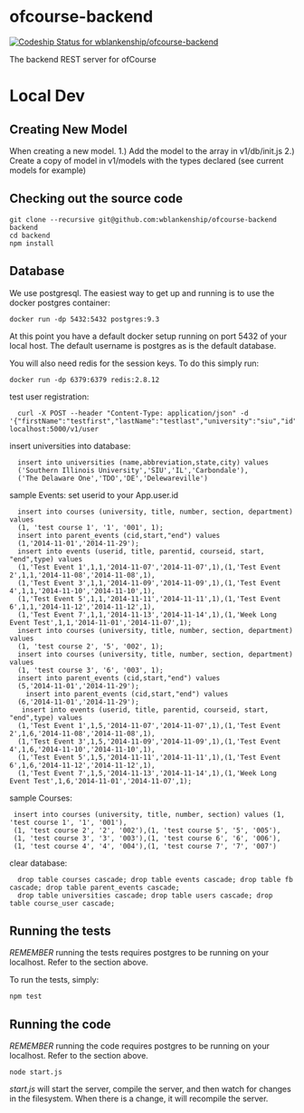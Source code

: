 ofcourse-backend
================

[ ![Codeship Status for wblankenship/ofcourse-backend](https://www.codeship.io/projects/bf3d7f40-2fd4-0132-3e73-2e3607fd60d8/status)](https://www.codeship.io/projects/39654)

The backend REST server for ofCourse

# Local Dev

## Creating New Model

When creating a new model.
  1.) Add the model to the array in v1/db/init.js
  2.) Create a copy of model in v1/models with the types declared (see current models for example)

## Checking out the source code

```
git clone --recursive git@github.com:wblankenship/ofcourse-backend backend
cd backend
npm install
```

## Database

We use postgresql. The easiest way to get up and running is to use the docker postgres container:

```
docker run -dp 5432:5432 postgres:9.3
```

At this point you have a default docker setup running on port 5432 of your local host. The default username is postgres as is the default database.

You will also need redis for the session keys. To do this simply run:

```
docker run -dp 6379:6379 redis:2.8.12
```


test user registration:
```
  curl -X POST --header "Content-Type: application/json" -d '{"firstName":"testfirst","lastName":"testlast","university":"siu","id":1234,"email":"testemail@mytestemail.com"}' localhost:5000/v1/user
```

insert universities into database:
```  
  insert into universities (name,abbreviation,state,city) values
  ('Southern Illinois University','SIU','IL','Carbondale'),
  ('The Delaware One','TDO','DE','Delewareville')
```


sample Events:
set userid to your App.user.id 
```
  insert into courses (university, title, number, section, department) values 
  (1, 'test course 1', '1', '001', 1);
  insert into parent_events (cid,start,"end") values
  (1,'2014-11-01','2014-11-29');
  insert into events (userid, title, parentid, courseid, start, "end",type) values 
  (1,'Test Event 1',1,1,'2014-11-07','2014-11-07',1),(1,'Test Event 2',1,1,'2014-11-08','2014-11-08',1),
  (1,'Test Event 3',1,1,'2014-11-09','2014-11-09',1),(1,'Test Event 4',1,1,'2014-11-10','2014-11-10',1),
  (1,'Test Event 5',1,1,'2014-11-11','2014-11-11',1),(1,'Test Event 6',1,1,'2014-11-12','2014-11-12',1),
  (1,'Test Event 7',1,1,'2014-11-13','2014-11-14',1),(1,'Week Long Event Test',1,1,'2014-11-01','2014-11-07',1);
  insert into courses (university, title, number, section, department) values 
  (1, 'test course 2', '5', '002', 1);
  insert into courses (university, title, number, section, department) values 
  (1, 'test course 3', '6', '003', 1);
  insert into parent_events (cid,start,"end") values
  (5,'2014-11-01','2014-11-29');
    insert into parent_events (cid,start,"end") values
  (6,'2014-11-01','2014-11-29');
   insert into events (userid, title, parentid, courseid, start, "end",type) values 
  (1,'Test Event 1',1,5,'2014-11-07','2014-11-07',1),(1,'Test Event 2',1,6,'2014-11-08','2014-11-08',1),
  (1,'Test Event 3',1,5,'2014-11-09','2014-11-09',1),(1,'Test Event 4',1,6,'2014-11-10','2014-11-10',1),
  (1,'Test Event 5',1,5,'2014-11-11','2014-11-11',1),(1,'Test Event 6',1,6,'2014-11-12','2014-11-12',1),
  (1,'Test Event 7',1,5,'2014-11-13','2014-11-14',1),(1,'Week Long Event Test',1,6,'2014-11-01','2014-11-07',1);
```

sample Courses:
```
 insert into courses (university, title, number, section) values (1, 'test course 1', '1', '001'),
 (1, 'test course 2', '2', '002'),(1, 'test course 5', '5', '005'),
 (1, 'test course 3', '3', '003'),(1, 'test course 6', '6', '006'),
 (1, 'test course 4', '4', '004'),(1, 'test course 7', '7', '007')
```

clear database:
```
  drop table courses cascade; drop table events cascade; drop table fb cascade; drop table parent_events cascade; 
  drop table universities cascade; drop table users cascade; drop table course_user cascade;
```

 
 
## Running the tests

*REMEMBER* running the tests requires postgres to be running on your localhost. Refer to the section above.

To run the tests, simply:

```
npm test
```

## Running the code

*REMEMBER* running the code requires postgres to be running on your localhost. Refer to the section above.

```
node start.js
```

 _start.js_ will start the server, compile the server, and then watch for changes in the filesystem. When there is a change, it will recompile the server.


